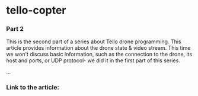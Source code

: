 # tello-copter

### Part 2

This is the second part of a series about Tello drone programming. This article provides information about the drone state & video stream. This time we won't discuss basic information, such as the connection to the drone, its host and ports, or UDP protocol- we did it in the first part of this series.

...

### Link to the article:

